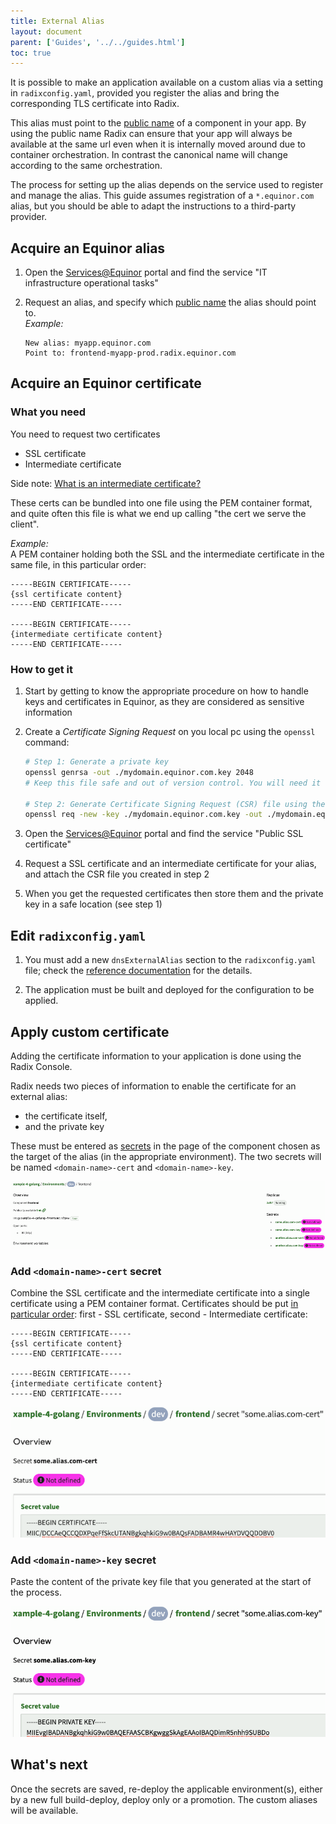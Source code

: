 ```yaml
---
title: External Alias
layout: document
parent: ['Guides', '../../guides.html']
toc: true
---
```


It is possible to make an application available on a custom alias via a setting in `radixconfig.yaml`, provided you register the alias and bring the corresponding TLS certificate into Radix.

This alias must point to the [public name](../../docs/topic-domain-names/#public-name) of a component in your app. By using the public name Radix can ensure that your app will always be available at the same url even when it is internally moved around due to container orchestration. In contrast the canonical name will change according to the same orchestration.

The process for setting up the alias depends on the service used to register and manage the alias. This guide assumes registration of a `*.equinor.com` alias, but you should be able to adapt the instructions to a third-party provider.

## Acquire an Equinor alias

1. Open the [Services@Equinor](https://equinor.service-now.com) portal and find the service "IT infrastructure operational tasks"
2. Request an alias, and specify which [public name](../../docs/topic-domain-names/#public-name) the alias should point to.  
    _Example:_

    ```
    New alias: myapp.equinor.com
    Point to: frontend-myapp-prod.radix.equinor.com
    ```

## Acquire an Equinor certificate

### What you need

You need to request two certificates
- SSL certificate
- Intermediate certificate

Side note: [What is an intermediate certificate?](https://support.ssl.com/Knowledgebase/Article/View/11/0/what-is-an-intermediate-certificate)

These certs can be bundled into one file using the PEM container format, and quite often this file is what we end up calling "the cert we serve the client".  

_Example:_  
A PEM container holding both the SSL and the intermediate certificate in the same file, in this particular order:
```
-----BEGIN CERTIFICATE-----
{ssl certificate content}
-----END CERTIFICATE-----

-----BEGIN CERTIFICATE-----
{intermediate certificate content}
-----END CERTIFICATE-----
```


### How to get it

1. Start by getting to know the appropriate procedure on how to handle keys and certificates in Equinor, as they are considered as sensitive information
1. Create a _Certificate Signing Request_ on you local pc using the `openssl` command:  

    ```sh
    # Step 1: Generate a private key
    openssl genrsa -out ./mydomain.equinor.com.key 2048
    # Keep this file safe and out of version control. You will need it later. 

    # Step 2: Generate Certificate Signing Request (CSR) file using the private key
    openssl req -new -key ./mydomain.equinor.com.key -out ./mydomain.equinor.com.csr
    ```  
1. Open the [Services@Equinor](https://equinor.service-now.com) portal and find the service "Public SSL certificate"
1. Request a SSL certificate and an intermediate certificate for your alias, and attach the CSR file you created in step 2  
1. When you get the requested certificates then store them and the private key in a safe location (see step 1)


## Edit `radixconfig.yaml`

1. You must add a new `dnsExternalAlias` section to the `radixconfig.yaml` file; check the [reference documentation](../../docs/reference-radix-config/#dnsexternalalias) for the details.

1. The application must be built and deployed for the configuration to be applied.

## Apply custom certificate

Adding the certificate information to your application is done using the Radix Console.

Radix needs two pieces of information to enable the certificate for an external alias: 
- the certificate itself, 
- and the private key 

These must be entered as [secrets](../../docs/topic-concepts#secret) in the page of the component chosen as the target of the alias (in the appropriate environment). The two secrets will be named `<domain-name>-cert` and `<domain-name>-key`.

![List of secrets for corresponding TLS certificate](list-of-external-alias-secrets.png "List of Secrets")

### Add `<domain-name>-cert` secret

Combine the SSL certificate and the intermediate certificate into a single certificate using a PEM container format. Certificates should be put [in particular order](https://www.digicert.com/kb/ssl-support/pem-ssl-creation.htm): first - SSL certificate, second - Intermediate certificate:

```
-----BEGIN CERTIFICATE-----
{ssl certificate content}
-----END CERTIFICATE-----

-----BEGIN CERTIFICATE-----
{intermediate certificate content}
-----END CERTIFICATE-----
```

![Setting the cert part](setting-cert.png "Setting cert")

### Add `<domain-name>-key` secret

Paste the content of the private key file that you generated at the start of the process.

![Setting the private key part](setting-private-key.png "Setting private key")

## What's next

Once the secrets are saved, re-deploy the applicable environment(s), either by a new full build-deploy, deploy only or a promotion. The custom aliases will be available.


